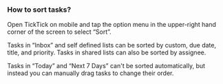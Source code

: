 ### How to sort tasks?
Open TickTick on mobile and tap the option menu in the upper-right hand corner of the screen to select “Sort”.

Tasks in “Inbox” and self defined lists can be sorted by custom, due date, title, and priority. Tasks in shared lists can also be sorted by assignee.

Tasks in “Today” and “Next 7 Days” can't be sorted automatically, but instead you can manually drag tasks to change their order. 




